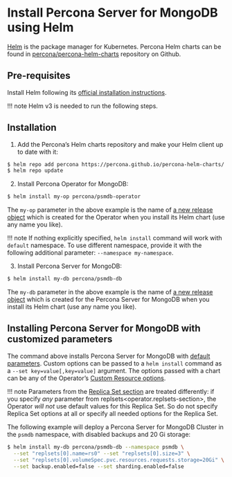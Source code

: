 # Install Percona Server for MongoDB using Helm

[Helm](https://github.com/helm/helm) is the package manager for Kubernetes. Percona Helm charts can be found in [percona/percona-helm-charts](https://github.com/percona/percona-helm-charts) repository on Github.

## Pre-requisites

Install Helm following its [official installation instructions](https://docs.helm.sh/using_helm/#installing-helm).

!!! note
    Helm v3 is needed to run the following steps.

## Installation


1. Add the Percona’s Helm charts repository and make your Helm client up to
date with it:

```bash
$ helm repo add percona https://percona.github.io/percona-helm-charts/
$ helm repo update
```


2. Install Percona Operator for MongoDB:

```bash
$ helm install my-op percona/psmdb-operator
```

The `my-op` parameter in the above example is the name of [a new release object](https://helm.sh/docs/intro/using_helm/#three-big-concepts)
which is created for the Operator when you install its Helm chart (use any
name you like).

!!! note
    If nothing explicitly specified, `helm install` command will work
    with `default` namespace. To use different namespace, provide it with
    the following additional parameter: `--namespace my-namespace`.


3. Install Percona Server for MongoDB:

```bash
$ helm install my-db percona/psmdb-db
```

The `my-db` parameter in the above example is the name of [a new release object](https://helm.sh/docs/intro/using_helm/#three-big-concepts)
which is created for the Percona Server for MongoDB when you install its Helm
chart (use any name you like).

## Installing Percona Server for MongoDB with customized parameters

The command above installs Percona Server for MongoDB with [default parameters](operator.md#operator-custom-resource-options).
Custom options can be passed to a `helm install` command as a
`--set key=value[,key=value]` argument. The options passed with a chart can be
any of the Operator’s [Custom Resource options](operator.md#operator-custom-resource-options).

!!! note
    Parameters from the [Replica Set section](operator.md#operator-replsets-section)
    are treated differently: if you specify *any* parameter from replsets<operator.replsets-section>,
    the Operator *will not* use default values for this Replica Set.
    So do not specify Replica Set options at all or specify all needed options
    for the Replica Set.

The following example will deploy a Percona Server for MongoDB Cluster in the
`psmdb` namespace, with disabled backups and 20 Gi storage:

```bash
$ helm install my-db percona/psmdb-db --namespace psmdb \
  --set "replsets[0].name=rs0" --set "replsets[0].size=3" \
  --set "replsets[0].volumeSpec.pvc.resources.requests.storage=20Gi" \
  --set backup.enabled=false --set sharding.enabled=false
```
